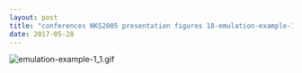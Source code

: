 ```yaml
---
layout: post
title: "conferences NKS2005 presentation figures 18-emulation-example-1 emulation-example-1.nb"
date: 2017-05-28
---
```


![emulation-example-1_1.gif](../../../assets/2017/05/28/emulation-example-1-500px/emulation-example-1_1.gif)


